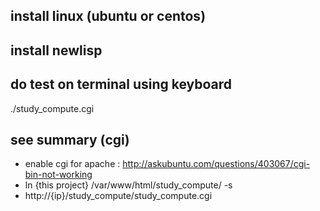 

## install linux (ubuntu or centos)

## install newlisp

## do test on terminal using keyboard

./study_compute.cgi

## see summary (cgi)

* enable cgi for apache : http://askubuntu.com/questions/403067/cgi-bin-not-working
* ln {this project} /var/www/html/study_compute/ -s
* http://{ip}/study_compute/study_compute.cgi

